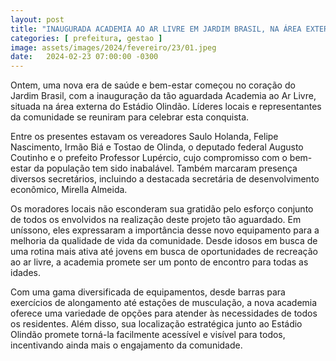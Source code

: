 ```yaml
---
layout: post
title: "INAUGURADA ACADEMIA AO AR LIVRE EM JARDIM BRASIL, NA ÁREA EXTERNA DO ESTÁDIO OLINDÃO."
categories: [ prefeitura, gestao ]
image: assets/images/2024/fevereiro/23/01.jpeg
date:   2024-02-23 07:00:00 -0300
---
```

Ontem, uma nova era de saúde e bem-estar começou no coração do Jardim Brasil, com a inauguração da tão aguardada Academia ao Ar Livre, situada na área externa do Estádio Olindão. Líderes locais e representantes da comunidade se reuniram para celebrar esta conquista.

Entre os presentes estavam os vereadores Saulo Holanda, Felipe Nascimento, Irmão Biá e Tostao de Olinda, o deputado federal Augusto Coutinho e o prefeito Professor Lupércio, cujo compromisso com o bem-estar da população tem sido inabalável. Também marcaram presença diversos secretários, incluindo a destacada secretária de desenvolvimento econômico, Mirella Almeida.

Os moradores locais não esconderam sua gratidão pelo esforço conjunto de todos os envolvidos na realização deste projeto tão aguardado. Em uníssono, eles expressaram a importância desse novo equipamento para a melhoria da qualidade de vida da comunidade. Desde idosos em busca de uma rotina mais ativa até jovens em busca de oportunidades de recreação ao ar livre, a academia promete ser um ponto de encontro para todas as idades.

Com uma gama diversificada de equipamentos, desde barras para exercícios de alongamento até estações de musculação, a nova academia oferece uma variedade de opções para atender às necessidades de todos os residentes. Além disso, sua localização estratégica junto ao Estádio Olindão promete torná-la facilmente acessível e visível para todos, incentivando ainda mais o engajamento da comunidade.